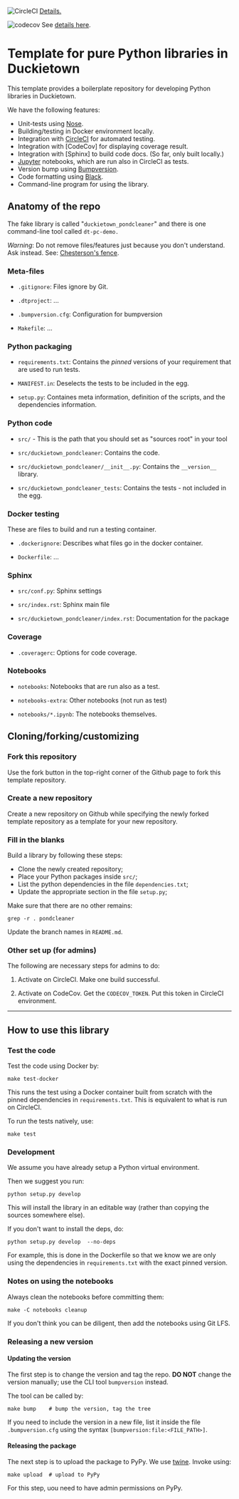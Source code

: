 
<!-- Note: there is a "branch" in the url -->

![CircleCI](https://circleci.com/gh/duckietown/template-library/tree/more.svg?style=svg)
[Details.](https://circleci.com/gh/duckietown/template-library/tree/more)

![codecov](https://codecov.io/gh/duckietown/template-library/branch/more/graph/badge.svg) 
See [details here](https://codecov.io/gh/duckietown/template-library). 
 

# Template for pure Python libraries in Duckietown

This template provides a boilerplate repository for developing Python libraries in Duckietown.

We have the following features:

* Unit-tests using [Nose].
* Building/testing in Docker environment locally.
* Integration with [CircleCI] for automated testing.
* Integration with [CodeCov] for displaying coverage result.
* Integration with [Sphinx] to build code docs. (So far, only built locally.)
* [Jupyter] notebooks, which are run also in CircleCI as tests.
* Version bump using [Bumpversion].
* Code formatting using [Black].
* Command-line program for using the library.


[Black]: https://github.com/psf/black
[CircleCI]: https://circleci.com/gh/duckietown
[Jupyter]:  https://jupyter.org/
[Bumpversion]: https://github.com/peritus/bumpversion
[Nose]: https://nose.readthedocs.io/en/latest/

## Anatomy of the repo


The fake library is called "`duckietown_pondcleaner`" and there is one command-line tool
called `dt-pc-demo.`

*Warning*: Do not remove files/features just because you don't understand. Ask instead.
See: [Chesterson's fence](https://en.wikipedia.org/wiki/Wikipedia:Chesterton%27s_fence).

### Meta-files

* `.gitignore`: Files ignore by Git.

* `.dtproject`: ...

* `.bumpversion.cfg`: Configuration for bumpversion

* `Makefile`: ... 

### Python packaging

* `requirements.txt`: Contains the *pinned* versions of your requirement that
  are used to run tests. 
   
* `MANIFEST.in`: Deselects the tests to be included in the egg.
 
* `setup.py`: Containes meta information, definition of the scripts, and 
  the dependencies information.   

### Python code

* `src/` - This is the path that you should set as "sources root" in your tool

* `src/duckietown_pondcleaner`: Contains the code.

* `src/duckietown_pondcleaner/__init__.py`: Contains the `__version__` library.

* `src/duckietown_pondcleaner_tests`: Contains the tests - not included in the egg.

### Docker testing

These are files to build and run a testing container.

* `.dockerignore`: Describes what files go in the docker container.

* `Dockerfile`: ...

### Sphinx

* `src/conf.py`: Sphinx settings

* `src/index.rst`: Sphinx main file

* `src/duckietown_pondcleaner/index.rst`: Documentation for the package


### Coverage

* `.coveragerc`: Options for code coverage. 


### Notebooks

* `notebooks`: Notebooks that are run also as a test.

* `notebooks-extra`: Other notebooks (not run as test)

* `notebooks/*.ipynb`: The notebooks themselves.


## Cloning/forking/customizing

### Fork this repository

Use the fork button in the top-right corner of the Github page 
to fork this template repository.

### Create a new repository

Create a new repository on Github while specifying the newly 
forked template repository as a template for your new repository.


### Fill in the blanks

Build a library by following these steps:

- Clone the newly created repository;
- Place your Python packages inside `src/`;
- List the python dependencies in the file `dependencies.txt`;
- Update the appropriate section in the file `setup.py`;

Make sure that there are no other remains:

    grep -r . pondcleaner

Update the branch names in `README.md`.

### Other set up (for admins)

The following are necessary steps for admins to do:

1. Activate on CircleCI. Make one build successful.

2. Activate on CodeCov. Get the `CODECOV_TOKEN`. Put this token in CircleCI environment. 

-----------


## How to use this library



### Test the code

Test the code using Docker by:

    make test-docker
    
This runs the test using a Docker container built from scratch
with the pinned dependencies in `requirements.txt`.
This is equivalent to what is run on CircleCI.

To run the tests natively, use:

    make test 


### Development

We assume you have already setup a Python virtual environment.

Then we suggest you run:

    python setup.py develop 
    
This will install the library in an editable way (rather than copying the sources somewhere else).

If you don't want to install the deps, do:

    python setup.py develop  --no-deps
    
For example, this is done in the Dockerfile so that 
we know we are only using the dependencies in `requirements.txt` with the 
exact pinned version.

<!--Run `pip install -U ./` from the repository directory to build and
install the library. To avoid installing a temporary library system-wide,
we suggest you make a temporary directory `dist`, pass the flag `-t ./dist`
to the `pip` command above, this will tell pip to install the library 
inside `dist`. You can then use `PYTHON_PATH=./dist python ...` to run a 
Python interpreter that will pick up the library installed in `./dist`.--->

 
### Notes on using the notebooks

Always clean the notebooks before committing them:

    make -C notebooks cleanup

If you don't think you can be diligent, then add the notebooks using Git LFS.

### Releasing a new version

#### Updating the version

The first step is to change the version and tag the repo. 
**DO NOT** change the version manually; use the CLI tool `bumpversion` instead.

The tool can be called by:

    make bump    # bump the version, tag the tree
    
If you need to include the version in a new file, list it inside the file `.bumpversion.cfg` using the
syntax `[bumpversion:file:<FILE_PATH>]`.

#### Releasing the package

The next step is to upload the package to PyPy. 
We use [twine]. Invoke using: 
 
    make upload  # upload to PyPy 

For this step, uou need to have admin permissions on PyPy.


[twine]: https://pypi.org/project/twine/
